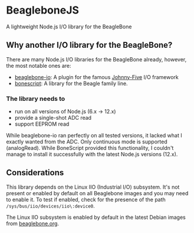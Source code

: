 # BeagleboneJS

A lightweight Node.js I/O library for the BeagleBone

## Why another I/O library for the BeagleBone?
There are many Node.js I/O libraries for the BeagleBone already, however, the most notable ones are:
- [beaglebone-io](https://www.npmjs.com/package/beaglebone-io): A plugin for the famous [Johnny-Five](http://johnny-five.io/) I/O framework
- [bonescript](http://beagleboard.org/Support/BoneScript): A library for the Beagle family line.

### The library needs to 
- run on all versions of Node.js (6.x -> 12.x)
- provide a single-shot ADC read
- support EEPROM read

While beaglebone-io ran perfectly on all tested versions, it lacked what I exactly wanted from the ADC. Only continuous mode is supported (analogRead). While BoneScript provided this functionality, I couldn't manage to install it successfully with the latest Node.js versions (12.x).

## Considerations
This library depends on the Linux IIO (Industrial I/O) subsystem. It's not present or enabled by default on all Beaglebone images and you may need to enable it. To test if enabled, check for the presence of the path `/sys/bus/iio/devices/iio\:device0`.

The Linux IIO subsystem is enabled by default in the latest Debian images from [beaglebone.org](https://beagleboard.org/latest-images).
